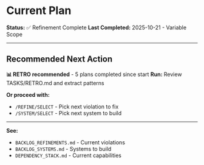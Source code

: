 # Current Plan

**Status:** ✅ Refinement Complete
**Last Completed:** 2025-10-21 - Variable Scope

---

## Recommended Next Action

**📊 RETRO recommended** - 5 plans completed since start
**Run:** Review TASKS/RETRO.md and extract patterns

**Or proceed with:**
- `/REFINE/SELECT` - Pick next violation to fix
- `/SYSTEM/SELECT` - Pick next system to build

---

**See:**
- `BACKLOG_REFINEMENTS.md` - Current violations
- `BACKLOG_SYSTEMS.md` - Systems to build
- `DEPENDENCY_STACK.md` - Current capabilities
